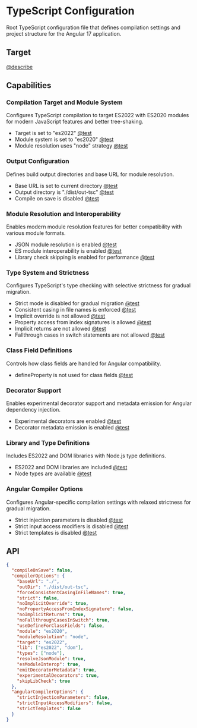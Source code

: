 # TypeScript Configuration

Root TypeScript configuration file that defines compilation settings and project structure for the Angular 17 application.

## Target

[@describe](../../tsconfig.json)

## Capabilities

### Compilation Target and Module System

Configures TypeScript compilation to target ES2022 with ES2020 modules for modern JavaScript features and better tree-shaking.

- Target is set to "es2022" [@test](./test-target-es2022.spec.ts)
- Module system is set to "es2020" [@test](./test-module-es2020.spec.ts)
- Module resolution uses "node" strategy [@test](./test-module-resolution.spec.ts)

### Output Configuration

Defines build output directories and base URL for module resolution.

- Base URL is set to current directory [@test](./test-base-url.spec.ts)
- Output directory is "./dist/out-tsc" [@test](./test-out-dir.spec.ts)
- Compile on save is disabled [@test](./test-compile-on-save.spec.ts)

### Module Resolution and Interoperability

Enables modern module resolution features for better compatibility with various module formats.

- JSON module resolution is enabled [@test](./test-resolve-json-module.spec.ts)
- ES module interoperability is enabled [@test](./test-es-module-interop.spec.ts)
- Library check skipping is enabled for performance [@test](./test-skip-lib-check.spec.ts)

### Type System and Strictness

Configures TypeScript's type checking with selective strictness for gradual migration.

- Strict mode is disabled for gradual migration [@test](./test-strict-mode.spec.ts)
- Consistent casing in file names is enforced [@test](./test-consistent-casing.spec.ts)
- Implicit override is not allowed [@test](./test-no-implicit-override.spec.ts)
- Property access from index signatures is allowed [@test](./test-no-property-access-index.spec.ts)
- Implicit returns are not allowed [@test](./test-no-implicit-returns.spec.ts)
- Fallthrough cases in switch statements are not allowed [@test](./test-no-fallthrough-cases.spec.ts)

### Class Field Definitions

Controls how class fields are handled for Angular compatibility.

- defineProperty is not used for class fields [@test](./test-use-define-class-fields.spec.ts)

### Decorator Support

Enables experimental decorator support and metadata emission for Angular dependency injection.

- Experimental decorators are enabled [@test](./test-decorators.spec.ts)
- Decorator metadata emission is enabled [@test](./test-decorator-metadata.spec.ts)

### Library and Type Definitions

Includes ES2022 and DOM libraries with Node.js type definitions.

- ES2022 and DOM libraries are included [@test](./test-lib-es2022.spec.ts)
- Node types are available [@test](./test-types-node-only.spec.ts)

### Angular Compiler Options

Configures Angular-specific compilation settings with relaxed strictness for gradual migration.

- Strict injection parameters is disabled [@test](./test-strict-injection-parameters.spec.ts)
- Strict input access modifiers is disabled [@test](./test-strict-input-access-modifiers.spec.ts)
- Strict templates is disabled [@test](./test-strict-templates.spec.ts)

## API

```json { .api }
{
  "compileOnSave": false,
  "compilerOptions": {
    "baseUrl": "./",
    "outDir": "./dist/out-tsc",
    "forceConsistentCasingInFileNames": true,
    "strict": false,
    "noImplicitOverride": true,
    "noPropertyAccessFromIndexSignature": false,
    "noImplicitReturns": true,
    "noFallthroughCasesInSwitch": true,
    "useDefineForClassFields": false,
    "module": "es2020",
    "moduleResolution": "node",
    "target": "es2022",
    "lib": ["es2022", "dom"],
    "types": ["node"],
    "resolveJsonModule": true,
    "esModuleInterop": true,
    "emitDecoratorMetadata": true,
    "experimentalDecorators": true,
    "skipLibCheck": true
  },
  "angularCompilerOptions": {
    "strictInjectionParameters": false,
    "strictInputAccessModifiers": false,
    "strictTemplates": false
  }
}
```